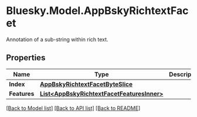# Bluesky.Model.AppBskyRichtextFacet
Annotation of a sub-string within rich text.

## Properties

Name | Type | Description | Notes
------------ | ------------- | ------------- | -------------
**Index** | [**AppBskyRichtextFacetByteSlice**](AppBskyRichtextFacetByteSlice.md) |  | 
**Features** | [**List&lt;AppBskyRichtextFacetFeaturesInner&gt;**](AppBskyRichtextFacetFeaturesInner.md) |  | 

[[Back to Model list]](../README.md#documentation-for-models) [[Back to API list]](../README.md#documentation-for-api-endpoints) [[Back to README]](../README.md)

